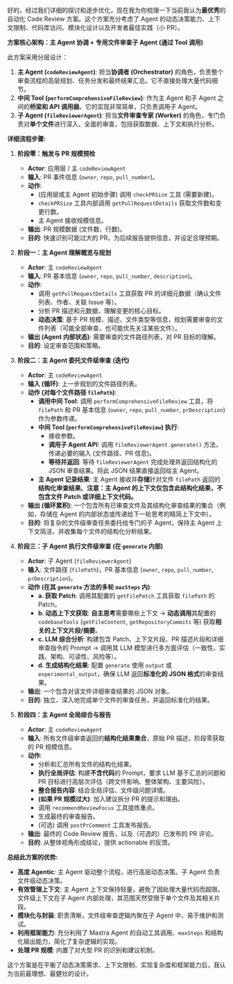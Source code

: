 
好的，经过我们详细的探讨和逐步优化，现在我为你梳理一下当前我认为**最优秀**的自动化 Code Review 方案。这个方案充分考虑了 Agent 的动态决策能力、上下文限制、代码库访问、模块化设计以及开发者最佳实践（小 PR）。

**方案核心架构：主 Agent 协调 + 专用文件审查子 Agent (通过 Tool 调用)**

此方案采用分层设计：

1.  **主 Agent (`codeReviewAgent`)**: 担当**协调者 (Orchestrator)** 的角色，负责整个审查流程的高层规划、任务分发和最终结果汇总。它不直接处理大量代码细节。
2.  **中间 Tool (`performComprehensiveFileReview`)**: 作为主 Agent 和子 Agent 之间的**桥梁和 API 调用器**。它的实现非常简单，只负责调用子 Agent。
3.  **子 Agent (`fileReviewerAgent`)**: 担当**文件审查专家 (Worker)** 的角色，专门负责对**单个文件**进行深入、全面的审查，包括获取数据、上下文和执行分析。

**详细流程步骤:**

1.  **阶段零：触发与 PR 规模预检**
    *   **Actor**: 应用层 / 主 `codeReviewAgent`
    *   **输入**: PR 事件信息 (`owner`, `repo`, `pull_number`)。
    *   **动作**:
        *   (应用层或主 Agent 初始步骤) 调用 `checkPRSize` 工具 (需要新建)。
        *   `checkPRSize` 工具内部调用 `getPullRequestDetails` 获取文件数和变更行数。
        *   主 Agent 接收规模信息。
    *   **输出**: PR 规模数据 (文件数、行数)。
    *   **目的**: 快速识别可能过大的 PR，为后续报告提供信息，并设定合理预期。

2.  **阶段一：主 Agent 理解概览与规划**
    *   **Actor**: 主 `codeReviewAgent`
    *   **输入**: PR 基本信息 (`owner`, `repo`, `pull_number`, `description`)。
    *   **动作**:
        *   调用 `getPullRequestDetails` 工具获取 PR 的详细元数据（确认文件列表、作者、关联 Issue 等）。
        *   分析 PR 描述和元数据，理解变更的核心目标。
        *   **动态决策**: 基于 PR 规模、描述、文件类型等信息，规划需要审查的文件列表（可能全部审查，也可能优先关注某些文件）。
    *   **输出 (Agent 内部状态)**: 需要审查的文件路径列表，对 PR 目标的理解。
    *   **目的**: 设定审查范围和策略。

3.  **阶段二：主 Agent 委托文件级审查 (迭代)**
    *   **Actor**: 主 `codeReviewAgent`
    *   **输入 (循环)**: 上一步规划的文件路径列表。
    *   **动作 (对每个文件路径 `filePath`)**:
        *   **调用中间 Tool**: 调用 `performComprehensiveFileReview` 工具，将 `filePath` 和 PR 基本信息 (`owner`, `repo`, `pull_number`, `prDescription`) 作为参数传递。
        *   **中间 Tool (`performComprehensiveFileReview`) 执行**:
            *   接收参数。
            *   **调用子 Agent API**: 调用 `fileReviewerAgent.generate()` 方法，传递必要的输入 (文件路径、PR 信息)。
            *   **等待并返回**: 等待 `fileReviewerAgent` 完成处理并返回结构化的 JSON 审查结果。将此 JSON 结果直接返回给主 Agent。
        *   **主 Agent 记录结果**: 主 Agent 接收并**存储**针对文件 `filePath` 返回的**结构化审查结果**。**注意：主 Agent 的上下文仅包含此结构化结果，不包含文件 Patch 或详细上下文代码。**
    *   **输出 (循环累积)**: 一个包含所有已审查文件及其结构化审查结果的集合（例如，存储在 Agent 的内部状态或传递给下一轮思考的精简上下文中）。
    *   **目的**: 将复杂的文件级审查任务委托给专门的子 Agent，保持主 Agent 上下文简洁，并收集每个文件的结构化分析结果。

4.  **阶段三：子 Agent 执行文件级审查 (在 `generate` 内部)**
    *   **Actor**: 子 Agent (`fileReviewerAgent`)
    *   **输入**: 文件路径 (`filePath`)，PR 基本信息 (`owner`, `repo`, `pull_number`, `prDescription`)。
    *   **动作 (在其 `generate` 方法的多轮 `maxSteps` 内)**:
        *   **a. 获取 Patch**: 调用其配置的 `getFilePatch` 工具获取 `filePath` 的 Patch。
        *   **b. 动态上下文获取**: **自主思考**需要哪些上下文 -> **动态调用**其配置的 `codebaseTools` (`getFileContent`, `getRepositoryCommits` 等) 获取**相关的上下文片段/摘要**。
        *   **c. LLM 综合分析**: 构建包含 Patch、上下文片段、PR 描述片段和详细审查指令的 Prompt -> 调用其 LLM 模型进行多方面评估（一致性、实践、架构、可读性、风险等）。
        *   **d. 生成结构化结果**: 配置 `generate` 使用 `output` 或 `experimental_output`，确保 LLM 返回**标准化的 JSON 格式**的审查结果。
    *   **输出**: 一个包含对该文件详细审查结果的 JSON 对象。
    *   **目的**: 独立、深入地完成单个文件的审查任务，并返回标准化的结果。

5.  **阶段四：主 Agent 全局综合与报告**
    *   **Actor**: 主 `codeReviewAgent`
    *   **输入**: 所有文件级审查返回的**结构化结果集合**，原始 PR 描述，阶段零获取的 PR 规模信息。
    *   **动作**:
        *   分析和汇总所有文件的结构化结果。
        *   **执行全局评估**: 构建**不含代码**的 Prompt，要求 LLM 基于汇总的问题和 PR 目标进行高层次评估（跨文件影响、整体架构、主要风险）。
        *   **整合报告内容**: 结合全局评估、文件级问题详情。
        *   **(如果 PR 规模过大)**: 加入建议拆分 PR 的提示和理由。
        *   调用 `recommendReviewFocus` 工具提炼重点。
        *   生成最终的审查报告。
        *   (可选) 调用 `postPrComment` 工具发布报告。
    *   **输出**: 最终的 Code Review 报告，以及（可选的）已发布的 PR 评论。
    *   **目的**: 从整体视角形成结论，提供 actionable 的反馈。

**总结此方案的优势:**

*   **高度 Agentic**: 主 Agent 驱动整个流程，进行高层动态决策。子 Agent 负责文件级动态决策。
*   **有效管理上下文**: 主 Agent 上下文保持轻量，避免了因处理大量代码而超限。文件级上下文在子 Agent 内部处理，其范围天然受限于单个文件及其相关片段。
*   **模块化与封装**: 职责清晰，文件级审查逻辑内聚在子 Agent 中，易于维护和测试。
*   **利用框架能力**: 充分利用了 Mastra Agent 的自动工具调用、`maxSteps` 和结构化输出能力，简化了复杂逻辑的实现。
*   **处理 PR 规模**: 内置了对大型 PR 的识别和建议机制。

这个方案是在平衡了动态决策需求、上下文限制、实现复杂度和框架能力后，我认为当前最理想、最健壮的设计。
